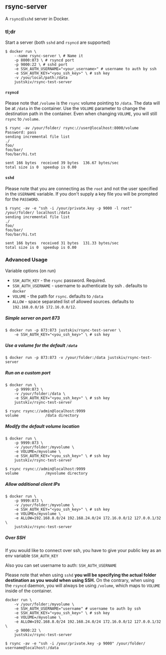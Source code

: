 ## rsync-server

A `rsyncd`/`sshd` server in Docker.


### tl;dr

Start a server (both `sshd` and `rsyncd` are supported)

```
$ docker run \
    --name rsync-server \ # Name it
    -p 8000:873 \ # rsyncd port
    -p 9000:22 \ # sshd port
    -e SSH_AUTH_USERNAME="<your_username>" # username to auth by ssh
    -e SSH_AUTH_KEY="<you_ssh_key>" \ # ssh key
    -v /you/local/path:/data
    justskiv/rsync-test-server
```

#### `rsyncd`

Please note that `/volume` is the `rsync` volume pointing to `/data`. The data
will be at `/data` in the container. Use the `VOLUME` parameter to change the
destination path in the container. Even when changing `VOLUME`, you will still
`rsync` to `/volume`.

```
$ rsync -av /your/folder/ rsync://user@localhost:8000/volume
Password: pass
sending incremental file list
./
foo/
foo/bar/
foo/bar/hi.txt

sent 166 bytes  received 39 bytes  136.67 bytes/sec
total size is 0  speedup is 0.00
```


#### `sshd`

Please note that you are connecting as the `root` and not the user specified in
the `USERNAME` variable. If you don't supply a key file you will be prompted
for the `PASSWORD`.

```
$ rsync -av -e "ssh -i /your/private.key -p 9000 -l root" /your/folder/ localhost:/data
sending incremental file list
./
foo/
foo/bar/
foo/bar/hi.txt

sent 166 bytes  received 31 bytes  131.33 bytes/sec
total size is 0  speedup is 0.00
```


### Advanced Usage

Variable options (on run)

* `SSH_AUTH_KEY` - the `rsync` password. Required.
* `SSH_AUTH_USERNAME` - username to authenticate by ssh . defaults to `docker`
* `VOLUME`   - the path for `rsync`. defaults to `/data`
* `ALLOW`    - space separated list of allowed sources. defaults to `192.168.0.0/16 172.16.0.0/12`.


##### Simple server on port 873

```
$ docker run -p 873:873 justskiv/rsync-test-server \
    -e SSH_AUTH_KEY="<you_ssh_key>" \ # ssh key
```


##### Use a volume for the default `/data`

```
$ docker run -p 873:873 -v /your/folder:/data justskiv/rsync-test-server
```

##### Run on a custom port

```
$ docker run \
    -p 9999:873 \
    -v /your/folder:/data \
    -e SSH_AUTH_KEY="<you_ssh_key>" \ # ssh key
    justskiv/rsync-test-server
```

```
$ rsync rsync://admin@localhost:9999
volume            /data directory
```


##### Modify the default volume location

```
$ docker run \
    -p 9999:873 \
    -v /your/folder:/myvolume \
    -e VOLUME=/myvolume \
    -e SSH_AUTH_KEY="<you_ssh_key>" \ # ssh key
    justskiv/rsync-test-server
```

```
$ rsync rsync://admin@localhost:9999
volume            /myvolume directory
```

##### Allow additional client IPs

```
$ docker run \
    -p 9999:873 \
    -v /your/folder:/myvolume \
    -e SSH_AUTH_KEY="<you_ssh_key>" \ # ssh key
    -e VOLUME=/myvolume \
    -e ALLOW=192.168.8.0/24 192.168.24.0/24 172.16.0.0/12 127.0.0.1/32 \
    justskiv/rsync-test-server
```


##### Over SSH

If you would like to connect over ssh, you have to give your public key as an env variable
 `SSH_AUTH_KEY`

Also you can set username to auth: `SSH_AUTH_USERNAME`

Please note that when using `sshd` **you will be specifying the actual folder
destination as you would when using SSH.** On the contrary, when using the
`rsyncd` daemon, you will always be using `/volume`, which maps to `VOLUME`
inside of the container.

```
docker run \
    -v /your/folder:/myvolume \
    -e SSH_AUTH_USERNAME="username" # username to auth by ssh
    -e SSH_AUTH_KEY="<you_ssh_key>" \ # ssh key
    -e VOLUME=/myvolume \
    -e ALLOW=192.168.8.0/24 192.168.24.0/24 172.16.0.0/12 127.0.0.1/32 \
    -p 9000:22 \
    justskiv/rsync-test-server
```

```
$ rsync -av -e "ssh -i /your/private.key -p 9000" /your/folder/ username@localhost:/data
```
